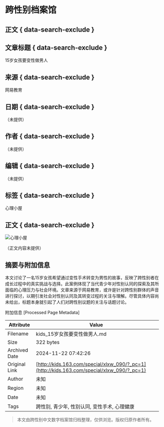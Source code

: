 # 跨性别档案馆

## 正文 { data-search-exclude }


## 文章标题 { data-search-exclude }
15岁女孩要变性做男人

## 来源 { data-search-exclude }
网易教育

## 日期 { data-search-exclude }
（未提供）

## 作者 { data-search-exclude }
（未提供）

## 编辑 { data-search-exclude }
（未提供）

## 标签 { data-search-exclude }
心理小屋

## 正文 { data-search-exclude }
![心理小屋](http://img5.cache.netease.com/edu/2014/11/11/201411111519057ee23.png)

（正文内容未提供）

## 摘要与附加信息

<!-- tcd_abstract -->
本文讨论了一名15岁女孩希望通过变性手术转变为男性的故事，反映了跨性别者在成长过程中的真实挑战与选择。此案例体现了当代青少年对性别认同的探索及其所面临的心理压力与社会环境。文章来源于网易教育，或许是针对跨性别群体的声音进行探讨，以期引发社会对性别认同及其转变过程的关注与理解。尽管具体内容尚未给出，标题本身就引起了人们对跨性别议题的关注与话题讨论。
<!-- tcd_abstract_end -->

附加信息 [Processed Page Metadata]

| Attribute       | Value                                  |
|-----------------|----------------------------------------|
| Filename        | kids_15岁女孩要变性做男人.md                             |
| Size            | 322 bytes                           |
| Archived Date   | 2024-11-22 07:42:26                             |
| Original Link   | [http://kids.163.com/special/xlxw_090/?_pc=1](http://kids.163.com/special/xlxw_090/?_pc=1)                       |
| Author          | 未知                               |
| Region          | 未知                               |
| Date            | 未知                                 |
| Tags            | 跨性别, 青少年, 性别认同, 变性手术, 心理健康                                 |
>
> 本文由跨性别中文数字档案馆归档整理，仅供浏览。版权归原作者所有。
>